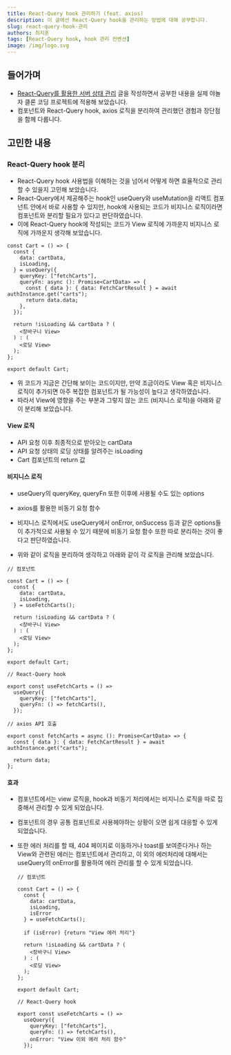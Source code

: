 ```yaml
---
title: React-Query hook 관리하기 (feat. axios)
description: 이 글에선 React-Query hook을 관리하는 방법에 대해 공부합니다.
slug: react-query-hook-관리
authors: 최지훈
tags: [React-Query hook, hook 관리 컨벤션]
image: /img/logo.svg
---
```


## 들어가며
- [React-Query를 활용한 서버 상태 관리](https://cs-yum-blog.vercel.app/blog/%EC%84%9C%EB%B2%84-%EC%83%81%ED%83%9C-%EA%B4%80%EB%A6%AC) 글을 작성하면서 공부한 내용을 실제 야놀자 클론 코딩 프로젝트에 적용해 보았습니다.
- 컴포넌트와 React-Query hook, axios 로직을 분리하여 관리했던 경험과 장단점을 함께 다룹니다.

## 고민한 내용
### React-Query hook 분리
- React-Query hook 사용법을 이해하는 것을 넘어서 어떻게 하면 효율적으로 관리할 수 있을지 고민해 보았습니다.
- React-Query에서 제공해주는 hook인 useQuery와 useMutation을 리액트 컴포넌트 안에서 바로 사용할 수 있지만, hook에 사용되는 코드가 비지니스 로직이라면 컴포넌트와 분리할 필요가 있다고 판단하였습니다.
- 이에 React-Query hook에 작성되는 코드가 View 로직에 가까운지 비지니스 로직에 가까운지 생각해 보았습니다.

```tsx
const Cart = () => {
  const {
    data: cartData,
    isLoading,
  } = useQuery({
    queryKey: ["fetchCarts"],
    queryFn: async (): Promise<CartData> => {
      const { data }: { data: FetchCartResult } = await authInstance.get("carts");
      return data.data;
    },
  });

  return !isLoading && cartData ? (
    <장바구니 View>
  ) : (
    <로딩 View>
  );
};

export default Cart;
```

- 위 코드가 지금은 간단해 보이는 코드이지만, 만약 조금이라도 View 혹은 비지니스 로직이 추가되면 아주 복잡한 컴포넌트가 될 가능성이 높다고 생각하였습니다.
- 따라서 View에 영향을 주는 부분과 그렇지 않는 코드 (비지니스 로직)을 아래와 같이 분리해 보았습니다.

#### View 로직
- API 요청 이후 최종적으로 받아오는 cartData
- API 요청 상태의 로딩 상태를 알려주는 isLoading
- Cart 컴포넌트의 return 값

#### 비지니스 로직
- useQuery의 queryKey, queryFn 또한 이후에 사용될 수도 있는 options
- axios를 활용한 비동기 요청 함수
- 비지니스 로직에서도 useQuery에서 onError, onSuccess 등과 같은 options들이 추가적으로 사용될 수 있기 때문에 비동기 요청 함수 또한 따로 분리하는 것이 좋다고 판단하였습니다.

- 위와 같이 로직을 분리하여 생각하고 아래와 같이 각 로직을 관리해 보았습니다.

```tsx
// 컴포넌트

const Cart = () => {
  const {
    data: cartData,
    isLoading,
  } = useFetchCarts();

  return !isLoading && cartData ? (
    <장바구니 View>
  ) : (
    <로딩 View>
  );
};

export default Cart;
```

```tsx
// React-Query hook

export const useFetchCarts = () =>
  useQuery({
    queryKey: ["fetchCarts"],
    queryFn: () => fetchCarts(),
  });
```

```tsx
// axios API 호출

export const fetchCarts = async (): Promise<CartData> => {
  const { data }: { data: FetchCartResult } = await authInstance.get("carts");

  return data;
};
```

#### 효과
- 컴포넌트에서는 view 로직을, hook과 비동기 처리에서는 비지니스 로직을 따로 집중해서 관리할 수 있게 되었습니다.
- 컴포넌트의 경우 공통 컴포넌트로 사용헤야하는 상황이 오면 쉽게 대응할 수 있게 되었습니다.
- 또한 에러 처리를 할 때, 404 페이지로 이동하거나 toast를 보여준다거나 하는 View와 관련된 에러는 컴포넌트에서 관리하고, 이 외의 에러처리에 대해서는 useQuery의 onError를 활용하여 에러 관리를 할 수 있게 되었습니다.

  ```tsx
  // 컴포넌트

  const Cart = () => {
    const {
      data: cartData,
      isLoading,
      isError
    } = useFetchCarts();

    if (isError) {return "View 에러 처리"}

    return !isLoading && cartData ? (
      <장바구니 View>
    ) : (
      <로딩 View>
    );
  };

  export default Cart;
  ```

  ```tsx
  // React-Query hook

  export const useFetchCarts = () =>
    useQuery({
      queryKey: ["fetchCarts"],
      queryFn: () => fetchCarts(),
      onError: "View 이외 에러 처리 함수"
    });
  ```
